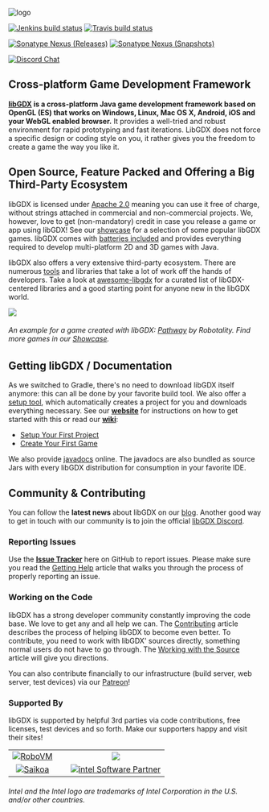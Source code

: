 ![logo](http://libgdx.com/assets/images/logo.png)

[![Jenkins build status](https://libgdx.badlogicgames.com/jenkins/buildStatus/icon?subject=Jenkins&job=libgdx&.png)](https://libgdx.badlogicgames.com/jenkins/job/libgdx/) 
[![Travis build status](https://img.shields.io/travis/libgdx/libgdx/master.svg?label=Travis%20CI)](https://travis-ci.org/libgdx/libgdx)

[![Sonatype Nexus (Releases)](https://img.shields.io/nexus/r/com.badlogicgames.gdx/gdx?nexusVersion=2&server=https%3A%2F%2Foss.sonatype.org&label=version)](https://search.maven.org/artifact/com.badlogicgames.gdx/gdx)
[![Sonatype Nexus (Snapshots)](https://img.shields.io/nexus/s/com.badlogicgames.gdx/gdx?server=https%3A%2F%2Foss.sonatype.org&label=snapshot)](https://oss.sonatype.org/#nexus-search;gav~com.badlogicgames.gdx~gdx~~~~kw,versionexpand)

[![Discord Chat](https://img.shields.io/discord/348229412858101762?logo=discord)](https://discord.gg/7c6Wg8H)

## Cross-platform Game Development Framework
**[libGDX](https://libgdx.com) is a cross-platform Java game development framework based on OpenGL (ES) that works on Windows, Linux, Mac OS X, Android, iOS and your WebGL enabled browser.** It provides a well-tried and robust environment for rapid prototyping and fast iterations. LibGDX does not force a specific design or coding style on you, it rather gives you the freedom to create a game the way you like it.

## Open Source, Feature Packed and Offering a Big Third-Party Ecosystem
libGDX is licensed under [Apache 2.0](http://www.apache.org/licenses/LICENSE-2.0.html) meaning you can use it free of charge, without strings attached in commercial and non-commercial projects. We, however, love to get (non-mandatory) credit in case you release a game or app using libGDX! See our [showcase](https://libgdx.com/showcase/) for a selection of some popular libGDX games. libGDX comes with [batteries included](https://libgdx.com/features/) and provides everything required to develop multi-platform 2D and 3D games with Java.

libGDX also offers a very extensive third-party ecosystem. There are numerous [tools](https://libgdx.com/dev/tools/) and libraries that take a lot of work off the hands of developers. Take a look at [awesome-libgdx](https://github.com/rafaskb/awesome-libgdx#readme) for a curated list of libGDX-centered libraries and a good starting point for anyone new in the libGDX world.

![](https://libgdx.com/assets/images/index_showcase/game0.png)
###### An example for a game created with libGDX: [Pathway](https://store.steampowered.com/app/546430/Pathway/) by Robotality. Find more games in our [Showcase](https://libgdx.com/showcase/).

## Getting libGDX / Documentation
As we switched to Gradle, there's no need to download libGDX itself anymore: this can all be done by your favorite build tool. We also offer a [setup tool](https://libgdx.com/dev/#how-to-get-started-with-libgdx), which automatically creates a project for you and downloads everything necessary. See our **[website](https://libgdx.com/dev/setup/)** for instructions on how to get started with this or read our **[wiki](https://github.com/libgdx/libgdx/wiki)**:

- [Setup Your First Project](http://libgdx.com/dev/setup/)
- [Create Your First Game](https://github.com/libgdx/libgdx/wiki/A-Simple-Game)

We also provide [javadocs](http://libgdx.badlogicgames.com/nightlies/docs/api/) online. The javadocs are also bundled as source Jars with every libGDX distribution for consumption in your favorite IDE.

## Community & Contributing
You can follow the **latest news** about libGDX on our [blog](https://libgdx.com/news/). Another good way to get in touch with our community is to join the official [libGDX Discord](https://discord.gg/6pgDK9F).

### Reporting Issues
Use the **[Issue Tracker](https://github.com/libgdx/libgdx/issues)** here on GitHub to report issues. Please make sure you read the [Getting Help](https://github.com/libgdx/libgdx/wiki/Getting-help) article that walks you through the process of properly reporting an issue.

### Working on the Code
libGDX has a strong developer community constantly improving the code base. We love to get any and all help we can. The [Contributing](https://github.com/libgdx/libgdx/wiki/Contributing) article describes the process of helping libGDX to become even better. To contribute, you need to work with libGDX' sources directly, something normal users do not have to go through. The [Working with the Source](https://libgdx.com/dev/from_source/) article will give you directions.

You can also contribute financially to our infrastructure (build server, web server, test devices) via our [Patreon](http://patreon.com/libgdx)!

### Supported By
libGDX is supported by helpful 3rd parties via code contributions, free licenses, test devices and so forth. Make our supporters happy and visit their sites!

<table>
<tr>
<td style="text-align: center;"><a href="https://github.com/MobiVM/robovm"><img style="margin-right:20px" src="http://libgdx.com/assets/images/sponsors/robovm.png" alt="RoboVM" /></a></td>
<td style="text-align: center;"><a href="http://bit.ly/spinegdx"><img src="http://libgdx.com/assets/images/sponsors/spine.png"></a></td>
</tr>

<tr>
<td style="text-align: center;"><a href="http://bit.ly/saikoagdx"><img style="margin-right:20px" src="http://libgdx.com/assets/images/sponsors/saikoa.png" alt="Saikoa" /></a></td>
<td style="text-align: center;"><a href="http://bit.ly/intelgdx"><img src="http://libgdx.com/assets/images/sponsors/intel.png" alt="intel Software Partner" /></a></td>
</tr>
</table>

###### Intel and the Intel logo are trademarks of Intel Corporation in the U.S. and/or other countries.
